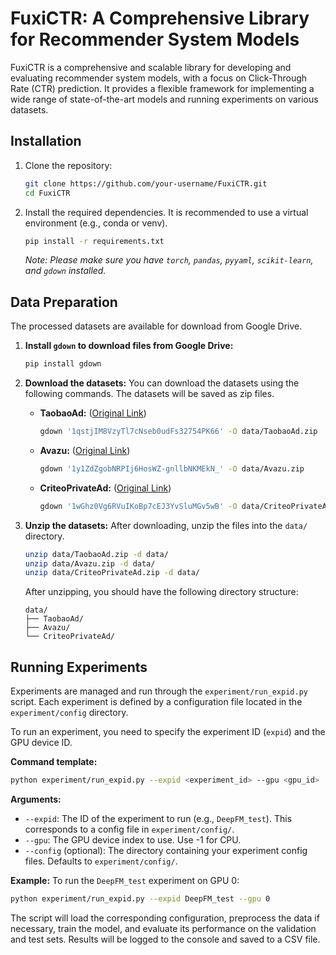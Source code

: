 # FuxiCTR: A Comprehensive Library for Recommender System Models

FuxiCTR is a comprehensive and scalable library for developing and evaluating recommender system models, with a focus on Click-Through Rate (CTR) prediction. It provides a flexible framework for implementing a wide range of state-of-the-art models and running experiments on various datasets.

## Installation

1. Clone the repository:
   ```bash
   git clone https://github.com/your-username/FuxiCTR.git
   cd FuxiCTR
   ```

2. Install the required dependencies. It is recommended to use a virtual environment (e.g., conda or venv).
   ```bash
   pip install -r requirements.txt 
   ```
   *Note: Please make sure you have `torch`, `pandas`, `pyyaml`, `scikit-learn`, and `gdown` installed.*

## Data Preparation

The processed datasets are available for download from Google Drive.

1. **Install `gdown` to download files from Google Drive:**
   ```bash
   pip install gdown
   ```

2. **Download the datasets:**
   You can download the datasets using the following commands. The datasets will be saved as zip files.

   *   **TaobaoAd:** ([Original Link](https://drive.google.com/file/d/1qstjIM8VzyTl7cNseb0udFs32754PK66/view?usp=sharing))
       ```bash
       gdown '1qstjIM8VzyTl7cNseb0udFs32754PK66' -O data/TaobaoAd.zip
       ```
   *   **Avazu:** ([Original Link](https://drive.google.com/file/d/1y1ZdZgobNRPIj6HosWZ-gnllbNKMEkN_/view?usp=sharing))
       ```bash
       gdown '1y1ZdZgobNRPIj6HosWZ-gnllbNKMEkN_' -O data/Avazu.zip
       ```
   *   **CriteoPrivateAd:** ([Original Link](https://drive.google.com/file/d/1wGhz0Vg6RVuIKoBp7cEJ3YvSluMGv5wB/view?usp=sharing))
       ```bash
       gdown '1wGhz0Vg6RVuIKoBp7cEJ3YvSluMGv5wB' -O data/CriteoPrivateAd.zip
       ```

3. **Unzip the datasets:**
   After downloading, unzip the files into the `data/` directory.

   ```bash
   unzip data/TaobaoAd.zip -d data/
   unzip data/Avazu.zip -d data/
   unzip data/CriteoPrivateAd.zip -d data/
   ```

   After unzipping, you should have the following directory structure:
   ```
   data/
   ├── TaobaoAd/
   ├── Avazu/
   └── CriteoPrivateAd/
   ```

## Running Experiments

Experiments are managed and run through the `experiment/run_expid.py` script. Each experiment is defined by a configuration file located in the `experiment/config` directory.

To run an experiment, you need to specify the experiment ID (`expid`) and the GPU device ID.

**Command template:**
```bash
python experiment/run_expid.py --expid <experiment_id> --gpu <gpu_id>
```

**Arguments:**
*   `--expid`: The ID of the experiment to run (e.g., `DeepFM_test`). This corresponds to a config file in `experiment/config/`.
*   `--gpu`: The GPU device index to use. Use -1 for CPU.
*   `--config` (optional): The directory containing your experiment config files. Defaults to `experiment/config/`.

**Example:**
To run the `DeepFM_test` experiment on GPU 0:
```bash
python experiment/run_expid.py --expid DeepFM_test --gpu 0
```
The script will load the corresponding configuration, preprocess the data if necessary, train the model, and evaluate its performance on the validation and test sets. Results will be logged to the console and saved to a CSV file.
```
